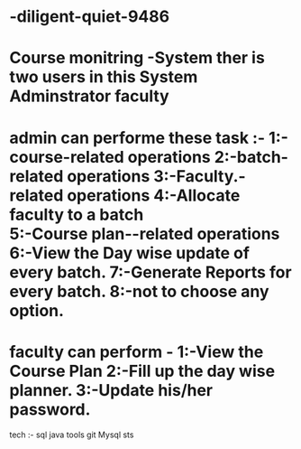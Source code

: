 # -diligent-quiet-9486
Course monitring -System
ther is two users in this System
Adminstrator
faculty
============================
admin can performe these task :-
1:-course-related operations 
2:-batch-related operations 
3:-Faculty.-related operations 
4:-Allocate faculty to a batch  
5:-Course plan--related operations 
6:-View the Day wise update of every batch. 
7:-Generate Reports for every batch.
8:-not to choose any option.
===============================
faculty can perform -
1:-View the Course Plan
2:-Fill up the day wise planner. 
3:-Update his/her password.
=============================
tech :- 
sql java 
tools git Mysql sts
